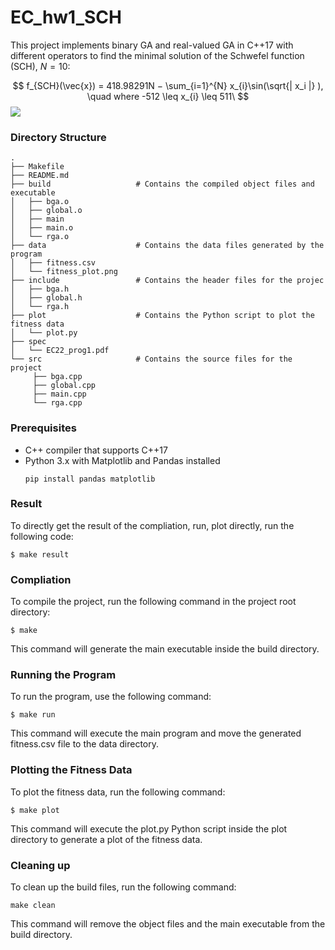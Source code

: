 # EC_hw1_SCH

This project implements binary GA and real-valued GA in C++17 with different operators to find the minimal solution of the Schwefel function (SCH), $N=10$:

$$ f_{SCH}(\vec{x}) = 418.98291N − \sum_{i=1}^{N} x_{i}\sin(\sqrt{| x_i |} ), \quad where -512 \leq x_{i} \leq 511\ $$ 
![](https://i.imgur.com/8ZlQxDA.png)

### Directory Structure

    .
    ├── Makefile 
    ├── README.md
    ├── build                   # Contains the compiled object files and executable
    │   ├── bga.o
    │   ├── global.o
    │   ├── main
    │   ├── main.o
    │   └── rga.o
    ├── data                    # Contains the data files generated by the program
    │   ├── fitness.csv
    │   └── fitness_plot.png
    ├── include                 # Contains the header files for the projec      
    │   ├── bga.h
    │   ├── global.h
    │   └── rga.h
    ├── plot                    # Contains the Python script to plot the fitness data          
    │   └── plot.py
    ├── spec
    │   └── EC22_prog1.pdf
    └── src                     # Contains the source files for the project
         ├── bga.cpp
         ├── global.cpp
         ├── main.cpp
         └── rga.cpp

### Prerequisites
- C++ compiler that supports C++17
- Python 3.x with Matplotlib and Pandas installed
    ```
    pip install pandas matplotlib
    ```
### Result 
To directly get the result of the compliation, run, plot directly, run the following code:
```
$ make result
```

### Compliation
To compile the project, run the following command in the project root directory:
```
$ make
```
This command will generate the main executable inside the build directory.
### Running the Program
To run the program, use the following command:

```
$ make run
```
This command will execute the main program and move the generated fitness.csv file to the data directory.

### Plotting the Fitness Data
To plot the fitness data, run the following command:

```
$ make plot
```
This command will execute the plot.py Python script inside the plot directory to generate a plot of the fitness data.

### Cleaning up
To clean up the build files, run the following command:

```
make clean
```
This command will remove the object files and the main executable from the build directory.
### 
